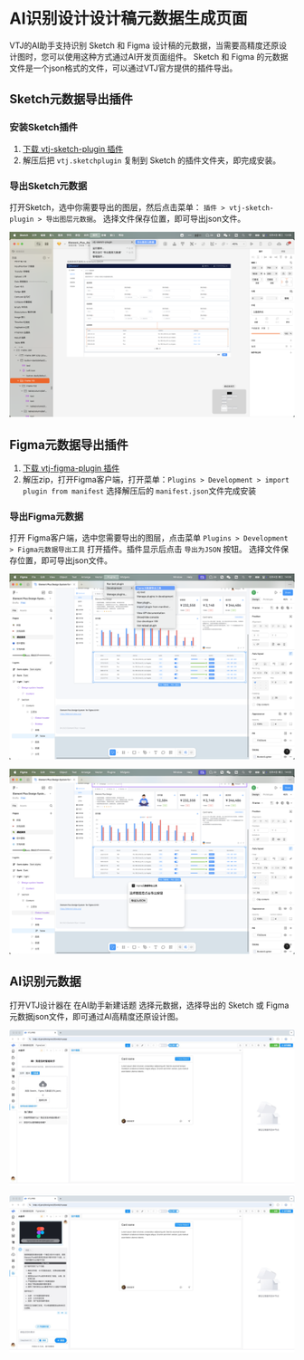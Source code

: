 # AI识别设计设计稿元数据生成页面

VTJ的AI助手支持识别 Sketch 和 Figma 设计稿的元数据，当需要高精度还原设计图时，您可以使用这种方式通过AI开发页面组件。 Sketch 和 Figma 的元数据文件是一个json格式的文件，可以通过VTJ官方提供的插件导出。

## Sketch元数据导出插件

### 安装Sketch插件

1. [下载 vtj-sketch-plugin 插件](https://gitee.com/newgateway/vtj-sketch-plugin/raw/master/vtj.sketchplugin.zip)
1. 解压后把 `vtj.sketchplugin` 复制到 Sketch 的插件文件夹，即完成安装。

### 导出Sketch元数据

打开Sketch，选中你需要导出的图层，然后点击菜单： `插件 > vtj-sketch-plugin > 导出图层元数据`。 选择文件保存位置，即可导出json文件。

![](../assets/meta/1.png)

## Figma元数据导出插件

1. [下载 vtj-figma-plugin 插件](https://gitee.com/newgateway/vtj-figma-plugin/raw/master/vtj-figma-plugin.zip)
1. 解压zip，打开Figma客户端，打开菜单：`Plugins > Development > import plugin from manifest` 选择解压后的 `manifest.json`文件完成安装

### 导出Figma元数据

打开 Figma客户端，选中您需要导出的图层，点击菜单 `Plugins > Development > Figma元数据导出工具` 打开插件。插件显示后点击 `导出为JSON` 按钮。 选择文件保存位置，即可导出json文件。

![](../assets/meta/2.png)

![](../assets/meta/3.png)

## AI识别元数据

打开VTJ设计器在 在AI助手新建话题 选择元数据，选择导出的 Sketch 或 Figma 元数据json文件，即可通过AI高精度还原设计图。

![](../assets/meta/4.png)

![](../assets/meta/5.png)
